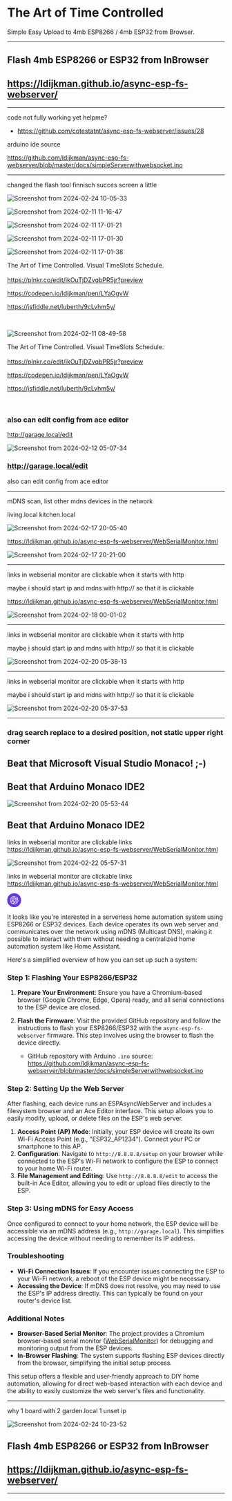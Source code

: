
# The Art of Time Controlled

Simple Easy Upload to 4mb ESP8266 / 4mb ESP32 from Browser.

--- 

## Flash 4mb ESP8266 or ESP32 from InBrowser

## https://ldijkman.github.io/async-esp-fs-webserver/

---

code not fully working yet
helpme?

- https://github.com/cotestatnt/async-esp-fs-webserver/issues/28

arduino ide source

https://github.com/ldijkman/async-esp-fs-webserver/blob/master/docs/simpleServerwithwebsocket.ino

---

changed the flash tool finnisch succes screen a little

![Screenshot from 2024-02-24 10-05-33](https://github.com/ldijkman/async-esp-fs-webserver/assets/45427770/4ea18632-3be4-4e4b-a78c-bd6ed14f29d9)


![Screenshot from 2024-02-11 11-16-47](https://github.com/ldijkman/async-esp-fs-webserver/assets/45427770/607b52b9-51d9-41c2-8d0a-fd53413513da)


![Screenshot from 2024-02-11 17-01-21](https://github.com/ldijkman/async-esp-fs-webserver/assets/45427770/7a397514-bb32-4ce3-920f-a75252986527)


![Screenshot from 2024-02-11 17-01-30](https://github.com/ldijkman/async-esp-fs-webserver/assets/45427770/bbd9ac93-9a0c-4f44-a767-e9a7633c88aa)

![Screenshot from 2024-02-11 17-01-38](https://github.com/ldijkman/async-esp-fs-webserver/assets/45427770/c0bbf158-2975-42b5-9f90-b8e7d4b3e5cc)

The Art of Time Controlled. Visual TimeSlots Schedule.<br>
<br>
https://plnkr.co/edit/ikOuTjDZvqbPR5jr?preview

https://codepen.io/ldijkman/pen/LYaOgvW

https://jsfiddle.net/luberth/9cLvhm5y/

<br>

![Screenshot from 2024-02-11 08-49-58](https://github.com/ldijkman/async-esp-fs-webserver/assets/45427770/6a2095b5-aa0f-4a00-99d2-d497e0caa839)

The Art of Time Controlled. Visual TimeSlots Schedule.<br>
<br>
https://plnkr.co/edit/ikOuTjDZvqbPR5jr?preview

https://codepen.io/ldijkman/pen/LYaOgvW

https://jsfiddle.net/luberth/9cLvhm5y/

<br>

### also can edit config from ace editor
http://garage.local/edit

![Screenshot from 2024-02-12 05-07-34](https://github.com/ldijkman/async-esp-fs-webserver/assets/45427770/8b023c65-aebe-46e6-98ad-880a15215110)

### http://garage.local/edit
also can edit config from ace editor

---

mDNS scan, list other mdns devices in the network

living.local  kitchen.local

![Screenshot from 2024-02-17 20-05-40](https://github.com/ldijkman/async-esp-fs-webserver/assets/45427770/09ea021c-41a5-4a11-a789-128bd30c2d33)


https://ldijkman.github.io/async-esp-fs-webserver/WebSerialMonitor.html


![Screenshot from 2024-02-17 20-21-00](https://github.com/ldijkman/async-esp-fs-webserver/assets/45427770/72cbb512-9ac1-436b-9349-3b97d3c150b2)


---

links in webserial monitor are clickable when it starts with http

maybe i should start ip and mdns with http:// so that it is clickable

https://ldijkman.github.io/async-esp-fs-webserver/WebSerialMonitor.html

![Screenshot from 2024-02-18 00-01-02](https://github.com/ldijkman/async-esp-fs-webserver/assets/45427770/8ffd31d0-6689-4c3d-884a-ea0baf632a1c)

---

links in webserial monitor are clickable when it starts with http

maybe i should start ip and mdns with http:// so that it is clickable

![Screenshot from 2024-02-20 05-38-13](https://github.com/ldijkman/async-esp-fs-webserver/assets/45427770/0967d4f2-206b-421e-91fa-8ee1f58dc040)

---

links in webserial monitor are clickable when it starts with http

maybe i should start ip and mdns with http:// so that it is clickable

![Screenshot from 2024-02-20 05-37-53](https://github.com/ldijkman/async-esp-fs-webserver/assets/45427770/080388ae-acf5-4b2e-9bee-a5acf3b082be)


---

### drag search replace to a desired position, not static upper right corner

## Beat that Microsoft Visual Studio Monaco! ;-)

## Beat that Arduino Monaco IDE2


![Screenshot from 2024-02-20 05-53-44](https://github.com/ldijkman/async-esp-fs-webserver/assets/45427770/e5c3da3b-6ea6-43a5-8e49-f12335be0b77)

## Beat that Arduino Monaco IDE2


links in webserial monitor are clickable links https://ldijkman.github.io/async-esp-fs-webserver/WebSerialMonitor.html

![Screenshot from 2024-02-22 05-57-31](https://github.com/ldijkman/async-esp-fs-webserver/assets/45427770/a1f06b58-437e-4113-869b-673bc2487c97)


links in webserial monitor are clickable links https://ldijkman.github.io/async-esp-fs-webserver/WebSerialMonitor.html



<div class="flex gap-2 py-2.5 flex-row"><div class="text-xs text-[#6b7684] text-right"><div class="relative flex items-center justify-center"><svg xmlns="http://www.w3.org/2000/svg" viewBox="0 0 24 24" width="32" height="32"><g fill="none" fill-rule="evenodd"><path fill="#6436E2" d="M12 0c2.309 0 4.412.564 6.19 1.572a11.208 11.208 0 0 1 4.238 4.238C23.436 7.588 24 9.691 24 12c0 2.309-.564 4.412-1.572 6.19a11.208 11.208 0 0 1-4.238 4.238C16.412 23.436 14.309 24 12 24c-2.309 0-4.412-.564-6.19-1.572a11.208 11.208 0 0 1-4.238-4.238C.564 16.412 0 14.309 0 12c0-2.309.564-4.412 1.572-6.19A11.208 11.208 0 0 1 5.81 1.572C7.588.564 9.691 0 12 0z"></path><path fill="#FFF" d="M18.233 13.357a2.678 2.678 0 0 1-.55 1.406 2.733 2.733 0 0 1-1.23.896v-3.411a.46.46 0 0 0-.237-.408l-3.548-2.021 1.228-.7a.044.044 0 0 1 .041-.004l2.938 1.674c.45.257.817.634 1.058 1.09.24.454.344.967.3 1.478zm-2.735 2.203c-.001.715-.29 1.4-.802 1.906a2.757 2.757 0 0 1-3.682.168 2.14 2.14 0 0 0 .087-.048l2.906-1.656a.47.47 0 0 0 .238-.408V11.48l1.229.7a.044.044 0 0 1 .016.013.045.045 0 0 1 .008.02v3.347zM8.55 17.038a2.733 2.733 0 0 1-1.661-1.256 2.659 2.659 0 0 1-.326-1.808l.086.05 2.906 1.657a.478.478 0 0 0 .477 0l3.548-2.021v1.4a.043.043 0 0 1-.018.036l-2.937 1.674a2.77 2.77 0 0 1-2.075.268zM5.853 11.57a2.67 2.67 0 0 1 .272-2.047A2.716 2.716 0 0 1 7.548 8.34l-.001.099v3.312a.461.461 0 0 0 .238.408l3.548 2.02-1.228.7a.045.045 0 0 1-.042.004l-2.938-1.675a2.706 2.706 0 0 1-1.272-1.638zm2.648-3.131c0-.513.148-1.015.427-1.448a2.724 2.724 0 0 1 1.148-.995 2.769 2.769 0 0 1 2.91.37 2.18 2.18 0 0 0-.086.049L9.994 8.07a.47.47 0 0 0-.239.407l-.002 4.041-1.228-.7a.043.043 0 0 1-.024-.033V8.44zm3.5 1.76 1.58.9v1.8l-1.58.9-1.58-.9v-1.8l1.58-.9zm2.859-3.327a2.76 2.76 0 0 1 1.447.482c.426.293.759.7.959 1.173.2.473.26.992.172 1.498a3.618 3.618 0 0 0-.086-.051l-2.906-1.656a.478.478 0 0 0-.477 0l-3.548 2.02V8.94c0-.007 0-.014.004-.02a.043.043 0 0 1 .014-.017l2.937-1.672c.45-.256.965-.38 1.484-.358zm4.32 5.875a3.607 3.607 0 0 0-.93-2.054 3.543 3.543 0 0 0-.312-2.946 3.66 3.66 0 0 0-1.692-1.508 3.723 3.723 0 0 0-2.268-.233 3.633 3.633 0 0 0-1.24-.895 3.679 3.679 0 0 0-1.502-.31 3.712 3.712 0 0 0-2.17.691 3.631 3.631 0 0 0-1.338 1.82c-.507.103-.987.31-1.406.611-.42.3-.769.685-1.025 1.13a3.589 3.589 0 0 0 .452 4.254 3.544 3.544 0 0 0 .313 2.946 3.66 3.66 0 0 0 1.692 1.507 3.723 3.723 0 0 0 2.268.234c.344.382.766.687 1.239.895a3.68 3.68 0 0 0 1.503.31c.78.003 1.54-.24 2.17-.691a3.63 3.63 0 0 0 1.339-1.822c.507-.102.987-.31 1.406-.61.42-.3.769-.686 1.025-1.13.39-.665.557-1.435.476-2.2z"></path></g></svg></div></div><div class="max-w-[85%] px-3 break-words text-[#191f28] leading-6 rounded-xl py-2.5 mr-auto rounded-tl-md bg-white"><div class="prose max-w-[100%] break-words"><p>It looks like you're interested in a serverless home automation system using ESP8266 or ESP32 devices. Each device operates its own web server and communicates over the network using mDNS (Multicast DNS), making it possible to interact with them without needing a centralized home automation system like Home Assistant.</p>
<p>Here's a simplified overview of how you can set up such a system:</p>
<h3>Step 1: Flashing Your ESP8266/ESP32</h3>
<ol>
<li>
<p><strong>Prepare Your Environment</strong>: Ensure you have a Chromium-based browser (Google Chrome, Edge, Opera) ready, and all serial connections to the ESP device are closed.</p>
</li>
<li>
<p><strong>Flash the Firmware</strong>: Visit the provided GitHub repository and follow the instructions to flash your ESP8266/ESP32 with the <code>async-esp-fs-webserver</code> firmware. This step involves using the browser to flash the device directly.</p>
<ul>
<li>GitHub repository with Arduino <code>.ino</code> source: <a href="https://github.com/ldijkman/async-esp-fs-webserver/blob/master/docs/simpleServerwithwebsocket.ino" target="_blank">https://github.com/ldijkman/async-esp-fs-webserver/blob/master/docs/simpleServerwithwebsocket.ino</a></li>
</ul>
</li>
</ol>
<h3>Step 2: Setting Up the Web Server</h3>
<p>After flashing, each device runs an ESPAsyncWebServer and includes a filesystem browser and an Ace Editor interface. This setup allows you to easily modify, upload, or delete files on the ESP's web server.</p>
<ol>
<li><strong>Access Point (AP) Mode</strong>: Initially, your ESP device will create its own Wi-Fi Access Point (e.g., "ESP32_AP1234"). Connect your PC or smartphone to this AP.</li>
<li><strong>Configuration</strong>: Navigate to <code>http://8.8.8.8/setup</code> on your browser while connected to the ESP's Wi-Fi network to configure the ESP to connect to your home Wi-Fi router.</li>
<li><strong>File Management and Editing</strong>: Use <code>http://8.8.8.8/edit</code> to access the built-in Ace Editor, allowing you to edit or upload files directly to the ESP.</li>
</ol>
<h3>Step 3: Using mDNS for Easy Access</h3>
<p>Once configured to connect to your home network, the ESP device will be accessible via an mDNS address (e.g., <code>http://garage.local</code>). This simplifies accessing the device without needing to remember its IP address.</p>
<h3>Troubleshooting</h3>
<ul>
<li><strong>Wi-Fi Connection Issues</strong>: If you encounter issues connecting the ESP to your Wi-Fi network, a reboot of the ESP device might be necessary.</li>
<li><strong>Accessing the Device</strong>: If mDNS does not resolve, you may need to use the ESP's IP address directly. This can typically be found on your router's device list.</li>
</ul>
<h3>Additional Notes</h3> 
<ul>
<li><strong>Browser-Based Serial Monitor</strong>: The project provides a Chromium browser-based serial monitor (<a href="https://ldijkman.github.io/async-esp-fs-webserver/WebSerialMonitor.html" target="_blank">WebSerialMonitor</a>) for debugging and monitoring output from the ESP devices.</li>
<li><strong>In-Browser Flashing</strong>: The system supports flashing ESP devices directly from the browser, simplifying the initial setup process.</li>
</ul>
<p>This setup offers a flexible and user-friendly approach to DIY home automation, allowing for direct web-based interaction with each device and the ability to easily customize the web server's files and functionality.</p></div></div></div>

--- 

why 1 board with 2 garden.local 1 unset ip

![Screenshot from 2024-02-24 10-23-52](https://github.com/ldijkman/async-esp-fs-webserver/assets/45427770/09e54cbb-6243-4b11-8647-1471c1384427)

## Flash 4mb ESP8266 or ESP32 from InBrowser

## https://ldijkman.github.io/async-esp-fs-webserver/

---







